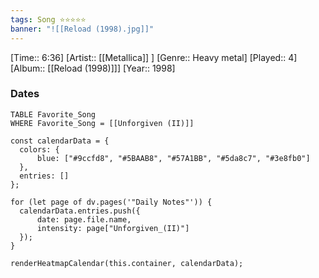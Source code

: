 ```yaml
---
tags: Song ⭐⭐⭐⭐⭐ 
banner: "![[Reload (1998).jpg]]"
---
```

[Time:: 6:36]
[Artist:: [[Metallica]] ]
[Genre:: Heavy metal]
[Played:: 4]
[Album:: [[Reload (1998)]]]
[Year:: 1998]
### Dates
````dataview
TABLE Favorite_Song
WHERE Favorite_Song = [[Unforgiven (II)]]
````
  ```dataviewjs
const calendarData = { 
	colors: { 
		blue: ["#9ccfd8", "#5BAAB8", "#57A1BB", "#5da8c7", "#3e8fb0"] 
	}, 
	entries: [] 
}; 

for (let page of dv.pages('"Daily Notes"')) { 
	calendarData.entries.push({ 
		date: page.file.name, 
		intensity: page["Unforgiven_(II)"]
	}); 
} 

renderHeatmapCalendar(this.container, calendarData);
```
